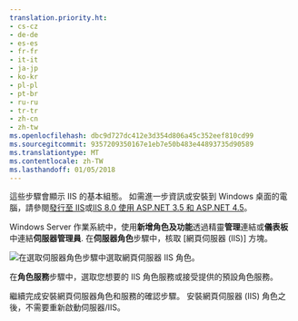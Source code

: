 ```yaml
---
translation.priority.ht:
- cs-cz
- de-de
- es-es
- fr-fr
- it-it
- ja-jp
- ko-kr
- pl-pl
- pt-br
- ru-ru
- tr-tr
- zh-cn
- zh-tw
ms.openlocfilehash: dbc9d727dc412e3d354d806a45c352eef810cd99
ms.sourcegitcommit: 9357209350167e1eb7e50b483e44893735d90589
ms.translationtype: MT
ms.contentlocale: zh-TW
ms.lasthandoff: 01/05/2018
---
```

這些步驟會顯示 IIS 的基本組態。 如需進一步資訊或安裝到 Windows 桌面的電腦，請參閱[發行至 IIS](/aspnet/core/publishing/iis?tabs=aspnetcore2x#iis-configuration)或[IIS 8.0 使用 ASP.NET 3.5 和 ASP.NET 4.5](/iis/get-started/whats-new-in-iis-8/iis-80-using-aspnet-35-and-aspnet-45)。

Windows Server 作業系統中，使用**新增角色及功能**透過精靈**管理**連結或**儀表板**中連結**伺服器管理員**. 在**伺服器角色**步驟中，核取 [網頁伺服器 (IIS)] 方塊。

![在選取伺服器角色步驟中選取網頁伺服器 IIS 角色。](../media/remotedbg-server-roles-ws2012.png)

在**角色服務**步驟中，選取您想要的 IIS 角色服務或接受提供的預設角色服務。

繼續完成安裝網頁伺服器角色和服務的確認步驟。 安裝網頁伺服器 (IIS) 角色之後，不需要重新啟動伺服器/IIS。